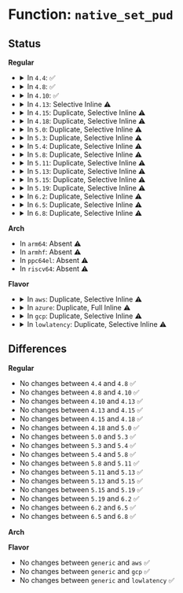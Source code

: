 # Function: <code>native_set_pud</code>

## Status
<b>Regular</b>
<ul>
<li>
<details>
<summary>In <code>4.4</code>: ✅</summary>

```c
void native_set_pud(pud_t *pudp, pud_t pud);
```

**Collision:** Unique Static

**Inline:** No

**Transformation:** False

**Instances:**

```
In arch/x86/kernel/paravirt.c (ffffffff81064670)
Location: arch/x86/include/asm/pgtable_64.h:99
Inline: False
```
**Symbols:**

```
ffffffff81064670-ffffffff81064679: native_set_pud (STB_LOCAL)
```
</details>
</li>
<li>
<details>
<summary>In <code>4.8</code>: ✅</summary>

```c
void native_set_pud(pud_t *pudp, pud_t pud);
```

**Collision:** Unique Static

**Inline:** No

**Transformation:** False

**Instances:**

```
In arch/x86/kernel/paravirt.c (ffffffff810642c0)
Location: arch/x86/include/asm/pgtable_64.h:99
Inline: False
```
**Symbols:**

```
ffffffff810642c0-ffffffff810642c9: native_set_pud (STB_LOCAL)
```
</details>
</li>
<li>
<details>
<summary>In <code>4.10</code>: ✅</summary>

```c
void native_set_pud(pud_t *pudp, pud_t pud);
```

**Collision:** Unique Static

**Inline:** No

**Transformation:** False

**Instances:**

```
In arch/x86/kernel/paravirt.c (ffffffff81067790)
Location: arch/x86/include/asm/pgtable_64.h:99
Inline: False
```
**Symbols:**

```
ffffffff81067790-ffffffff81067799: native_set_pud (STB_LOCAL)
```
</details>
</li>
<li>
<details>
<summary>In <code>4.13</code>: Selective Inline ⚠️</summary>

```c
void native_set_pud(pud_t *pudp, pud_t pud);
```

**Collision:** Unique Static

**Inline:** Selective

**Transformation:** False

**Instances:**

```
In arch/x86/kernel/paravirt.c (ffffffff81066a91)
Location: arch/x86/include/asm/pgtable_64.h:108
Inline: True
Inline callers:
  - arch/x86/kernel/paravirt.c:native_set_pud_at
```
**Symbols:**

```
ffffffff81066a50-ffffffff81066a59: native_set_pud (STB_LOCAL)
```
</details>
</li>
<li>
<details>
<summary>In <code>4.15</code>: Duplicate, Selective Inline ⚠️</summary>

```c
void native_set_pud(pud_t *pudp, pud_t pud);
```

**Collision:** Static Duplication

**Inline:** Selective

**Transformation:** False

**Instances:**

```
In arch/x86/kernel/paravirt.c (ffffffff8106ac10)
Location: arch/x86/include/asm/pgtable_64.h:110
Inline: False
```
```
In arch/x86/mm/mem_encrypt.c (0)
Location: arch/x86/include/asm/pgtable_64.h:110
Inline: True
```
```
In mm/huge_memory.c (ffffffff8124f738)
Location: arch/x86/include/asm/pgtable_64.h:110
Inline: True
Inline callers:
  - mm/huge_memory.c:vmf_insert_pfn_pud
```
**Symbols:**

```
ffffffff8106ac10-ffffffff8106ac19: native_set_pud (STB_LOCAL)
```
</details>
</li>
<li>
<details>
<summary>In <code>4.18</code>: Duplicate, Selective Inline ⚠️</summary>

```c
void native_set_pud(pud_t *pudp, pud_t pud);
```

**Collision:** Static Duplication

**Inline:** Selective

**Transformation:** False

**Instances:**

```
In arch/x86/kernel/paravirt.c (ffffffff8106d8d0)
Location: arch/x86/include/asm/pgtable_64.h:111
Inline: False
```
```
In arch/x86/mm/mem_encrypt_identity.c (ffffffff826f01b4)
Location: arch/x86/include/asm/pgtable_64.h:111
Inline: True
Inline callers:
  - arch/x86/mm/mem_encrypt_identity.c:sme_prepare_pgd
```
```
In mm/huge_memory.c (ffffffff81275240)
Location: arch/x86/include/asm/pgtable_64.h:111
Inline: True
Inline callers:
  - mm/huge_memory.c:copy_huge_pud
  - mm/huge_memory.c:copy_huge_pud
  - mm/huge_memory.c:vmf_insert_pfn_pud
```
**Symbols:**

```
ffffffff8106d8d0-ffffffff8106d8d4: native_set_pud (STB_LOCAL)
```
</details>
</li>
<li>
<details>
<summary>In <code>5.0</code>: Duplicate, Selective Inline ⚠️</summary>

```c
void native_set_pud(pud_t *pudp, pud_t pud);
```

**Collision:** Static Duplication

**Inline:** Selective

**Transformation:** False

**Instances:**

```
In arch/x86/kernel/paravirt.c (ffffffff81073a70)
Location: arch/x86/include/asm/pgtable_64.h:111
Inline: False
```
```
In arch/x86/mm/mem_encrypt_identity.c (ffffffff828a6ebc)
Location: arch/x86/include/asm/pgtable_64.h:111
Inline: True
Inline callers:
  - arch/x86/mm/mem_encrypt_identity.c:sme_prepare_pgd
```
```
In mm/huge_memory.c (ffffffff8128a1ad)
Location: arch/x86/include/asm/pgtable_64.h:111
Inline: True
Inline callers:
  - mm/huge_memory.c:copy_huge_pud
  - mm/huge_memory.c:copy_huge_pud
  - mm/huge_memory.c:vmf_insert_pfn_pud
```
**Symbols:**

```
ffffffff81073a70-ffffffff81073a74: native_set_pud (STB_LOCAL)
```
</details>
</li>
<li>
<details>
<summary>In <code>5.3</code>: Duplicate, Selective Inline ⚠️</summary>

```c
void native_set_pud(pud_t *pudp, pud_t pud);
```

**Collision:** Static Duplication

**Inline:** Selective

**Transformation:** False

**Instances:**

```
In arch/x86/kernel/paravirt.c (ffffffff810775d0)
Location: arch/x86/include/asm/pgtable_64.h:111
Inline: False
```
```
In arch/x86/mm/mem_encrypt_identity.c (ffffffff828bf572)
Location: arch/x86/include/asm/pgtable_64.h:111
Inline: True
Inline callers:
  - arch/x86/mm/mem_encrypt_identity.c:sme_prepare_pgd
```
```
In mm/huge_memory.c (ffffffff812a4dce)
Location: arch/x86/include/asm/pgtable_64.h:111
Inline: True
Inline callers:
  - mm/huge_memory.c:copy_huge_pud
  - mm/huge_memory.c:copy_huge_pud
  - mm/huge_memory.c:vmf_insert_pfn_pud
```
**Symbols:**

```
ffffffff810775d0-ffffffff810775d4: native_set_pud (STB_LOCAL)
```
</details>
</li>
<li>
<details>
<summary>In <code>5.4</code>: Duplicate, Selective Inline ⚠️</summary>

```c
void native_set_pud(pud_t *pudp, pud_t pud);
```

**Collision:** Static Duplication

**Inline:** Selective

**Transformation:** False

**Instances:**

```
In arch/x86/kernel/paravirt.c (ffffffff81078640)
Location: arch/x86/include/asm/pgtable_64.h:111
Inline: False
```
```
In arch/x86/mm/mem_encrypt_identity.c (ffffffff828c59ed)
Location: arch/x86/include/asm/pgtable_64.h:111
Inline: True
Inline callers:
  - arch/x86/mm/mem_encrypt_identity.c:sme_prepare_pgd
```
```
In mm/huge_memory.c (ffffffff812b628e)
Location: arch/x86/include/asm/pgtable_64.h:111
Inline: True
Inline callers:
  - mm/huge_memory.c:copy_huge_pud
  - mm/huge_memory.c:copy_huge_pud
  - mm/huge_memory.c:vmf_insert_pfn_pud
```
**Symbols:**

```
ffffffff81078640-ffffffff81078644: native_set_pud (STB_LOCAL)
```
</details>
</li>
<li>
<details>
<summary>In <code>5.8</code>: Duplicate, Selective Inline ⚠️</summary>

```c
void native_set_pud(pud_t *pudp, pud_t pud);
```

**Collision:** Static Duplication

**Inline:** Selective

**Transformation:** False

**Instances:**

```
In arch/x86/kernel/paravirt.c (ffffffff8107fa40)
Location: arch/x86/include/asm/pgtable_64.h:117
Inline: False
```
```
In arch/x86/mm/mem_encrypt_identity.c (ffffffff82ce8ccd)
Location: arch/x86/include/asm/pgtable_64.h:117
Inline: True
Inline callers:
  - arch/x86/mm/mem_encrypt_identity.c:sme_prepare_pgd
```
```
In mm/huge_memory.c (ffffffff812eb3ae)
Location: arch/x86/include/asm/pgtable_64.h:117
Inline: True
Inline callers:
  - mm/huge_memory.c:copy_huge_pud
  - mm/huge_memory.c:copy_huge_pud
  - mm/huge_memory.c:insert_pfn_pud
```
**Symbols:**

```
ffffffff8107fa40-ffffffff8107fa44: native_set_pud (STB_LOCAL)
```
</details>
</li>
<li>
<details>
<summary>In <code>5.11</code>: Duplicate, Selective Inline ⚠️</summary>

```c
void native_set_pud(pud_t *pudp, pud_t pud);
```

**Collision:** Static Duplication

**Inline:** Selective

**Transformation:** False

**Instances:**

```
In arch/x86/kernel/paravirt.c (ffffffff8107f670)
Location: arch/x86/include/asm/pgtable_64.h:117
Inline: False
```
```
In arch/x86/mm/mem_encrypt_identity.c (ffffffff82fd6753)
Location: arch/x86/include/asm/pgtable_64.h:117
Inline: True
Inline callers:
  - arch/x86/mm/mem_encrypt_identity.c:sme_prepare_pgd
```
```
In mm/mremap.c (ffffffff812ab099)
Location: arch/x86/include/asm/pgtable_64.h:117
Inline: True
```
```
In mm/huge_memory.c (ffffffff812f7dfd)
Location: arch/x86/include/asm/pgtable_64.h:117
Inline: True
Inline callers:
  - mm/huge_memory.c:copy_huge_pud
  - mm/huge_memory.c:copy_huge_pud
  - mm/huge_memory.c:insert_pfn_pud
```
**Symbols:**

```
ffffffff8107f670-ffffffff8107f674: native_set_pud (STB_LOCAL)
```
</details>
</li>
<li>
<details>
<summary>In <code>5.13</code>: Duplicate, Selective Inline ⚠️</summary>

```c
void native_set_pud(pud_t *pudp, pud_t pud);
```

**Collision:** Static Duplication

**Inline:** Selective

**Transformation:** False

**Instances:**

```
In arch/x86/kernel/paravirt.c (ffffffff81080770)
Location: arch/x86/include/asm/pgtable_64.h:117
Inline: False
```
```
In arch/x86/mm/mem_encrypt_identity.c (ffffffff831e11a5)
Location: arch/x86/include/asm/pgtable_64.h:117
Inline: True
Inline callers:
  - arch/x86/mm/mem_encrypt_identity.c:sme_prepare_pgd
```
```
In mm/mremap.c (ffffffff812b0599)
Location: arch/x86/include/asm/pgtable_64.h:117
Inline: True
```
```
In mm/huge_memory.c (ffffffff812fe3ec)
Location: arch/x86/include/asm/pgtable_64.h:117
Inline: True
Inline callers:
  - mm/huge_memory.c:copy_huge_pud
  - mm/huge_memory.c:copy_huge_pud
  - mm/huge_memory.c:insert_pfn_pud
```
**Symbols:**

```
ffffffff81080770-ffffffff81080774: native_set_pud (STB_LOCAL)
```
</details>
</li>
<li>
<details>
<summary>In <code>5.15</code>: Duplicate, Selective Inline ⚠️</summary>

```c
void native_set_pud(pud_t *pudp, pud_t pud);
```

**Collision:** Static Duplication

**Inline:** Selective

**Transformation:** False

**Instances:**

```
In arch/x86/kernel/paravirt.c (ffffffff8108f690)
Location: arch/x86/include/asm/pgtable_64.h:117
Inline: False
```
```
In arch/x86/mm/mem_encrypt_identity.c (ffffffff832c4a2d)
Location: arch/x86/include/asm/pgtable_64.h:117
Inline: True
Inline callers:
  - arch/x86/mm/mem_encrypt_identity.c:sme_prepare_pgd
```
```
In mm/mremap.c (ffffffff812f28c0)
Location: arch/x86/include/asm/pgtable_64.h:117
Inline: True
Inline callers:
  - mm/mremap.c:move_page_tables
```
```
In mm/huge_memory.c (ffffffff81347f8c)
Location: arch/x86/include/asm/pgtable_64.h:117
Inline: True
Inline callers:
  - mm/huge_memory.c:copy_huge_pud
  - mm/huge_memory.c:copy_huge_pud
  - mm/huge_memory.c:insert_pfn_pud
```
**Symbols:**

```
ffffffff8108f690-ffffffff8108f694: native_set_pud (STB_LOCAL)
```
</details>
</li>
<li>
<details>
<summary>In <code>5.19</code>: Duplicate, Selective Inline ⚠️</summary>

```c
void native_set_pud(pud_t *pudp, pud_t pud);
```

**Collision:** Static Duplication

**Inline:** Selective

**Transformation:** False

**Instances:**

```
In arch/x86/kernel/paravirt.c (ffffffff810a0410)
Location: arch/x86/include/asm/pgtable_64.h:117
Inline: False
```
```
In arch/x86/mm/mem_encrypt_identity.c (ffffffff83477456)
Location: arch/x86/include/asm/pgtable_64.h:117
Inline: True
Inline callers:
  - arch/x86/mm/mem_encrypt_identity.c:sme_prepare_pgd
```
```
In mm/mremap.c (ffffffff81356663)
Location: arch/x86/include/asm/pgtable_64.h:117
Inline: True
Inline callers:
  - mm/mremap.c:move_page_tables
```
```
In mm/huge_memory.c (ffffffff813bc8ba)
Location: arch/x86/include/asm/pgtable_64.h:117
Inline: True
Inline callers:
  - mm/huge_memory.c:copy_huge_pud
  - mm/huge_memory.c:copy_huge_pud
  - mm/huge_memory.c:insert_pfn_pud
```
**Symbols:**

```
ffffffff810a0410-ffffffff810a041c: native_set_pud (STB_LOCAL)
```
</details>
</li>
<li>
<details>
<summary>In <code>6.2</code>: Duplicate, Selective Inline ⚠️</summary>

```c
void native_set_pud(pud_t *pudp, pud_t pud);
```

**Collision:** Static Duplication

**Inline:** Selective

**Transformation:** False

**Instances:**

```
In arch/x86/kernel/paravirt.c (ffffffff810b7f90)
Location: arch/x86/include/asm/pgtable_64.h:117
Inline: False
```
```
In arch/x86/mm/mem_encrypt_identity.c (ffffffff83ea093b)
Location: arch/x86/include/asm/pgtable_64.h:117
Inline: True
Inline callers:
  - arch/x86/mm/mem_encrypt_identity.c:sme_prepare_pgd
```
```
In mm/mremap.c (ffffffff813d0c86)
Location: arch/x86/include/asm/pgtable_64.h:117
Inline: True
Inline callers:
  - mm/mremap.c:move_page_tables
```
```
In mm/huge_memory.c (ffffffff8143ee7d)
Location: arch/x86/include/asm/pgtable_64.h:117
Inline: True
Inline callers:
  - mm/huge_memory.c:copy_huge_pud
  - mm/huge_memory.c:copy_huge_pud
  - mm/huge_memory.c:insert_pfn_pud
```
**Symbols:**

```
ffffffff810b7f90-ffffffff810b7f9c: native_set_pud (STB_LOCAL)
```
</details>
</li>
<li>
<details>
<summary>In <code>6.5</code>: Duplicate, Selective Inline ⚠️</summary>

```c
void native_set_pud(pud_t *pudp, pud_t pud);
```

**Collision:** Static Duplication

**Inline:** Selective

**Transformation:** False

**Instances:**

```
In arch/x86/kernel/paravirt.c (ffffffff810bb140)
Location: arch/x86/include/asm/pgtable_64.h:117
Inline: False
```
```
In arch/x86/mm/mem_encrypt_identity.c (ffffffff836c4b01)
Location: arch/x86/include/asm/pgtable_64.h:117
Inline: True
Inline callers:
  - arch/x86/mm/mem_encrypt_identity.c:sme_prepare_pgd
```
```
In mm/mremap.c (ffffffff814056bf)
Location: arch/x86/include/asm/pgtable_64.h:117
Inline: True
Inline callers:
  - mm/mremap.c:move_page_tables
```
```
In mm/huge_memory.c (ffffffff81474643)
Location: arch/x86/include/asm/pgtable_64.h:117
Inline: True
Inline callers:
  - mm/huge_memory.c:copy_huge_pud
  - mm/huge_memory.c:copy_huge_pud
  - mm/huge_memory.c:insert_pfn_pud
```
**Symbols:**

```
ffffffff810bb140-ffffffff810bb14c: native_set_pud (STB_LOCAL)
```
</details>
</li>
<li>
<details>
<summary>In <code>6.8</code>: Duplicate, Selective Inline ⚠️</summary>

```c
void native_set_pud(pud_t *pudp, pud_t pud);
```

**Collision:** Static Duplication

**Inline:** Selective

**Transformation:** False

**Instances:**

```
In arch/x86/kernel/paravirt.c (ffffffff810c2590)
Location: arch/x86/include/asm/pgtable_64.h:117
Inline: False
```
```
In arch/x86/mm/mem_encrypt_identity.c (ffffffff838f5701)
Location: arch/x86/include/asm/pgtable_64.h:117
Inline: True
Inline callers:
  - arch/x86/mm/mem_encrypt_identity.c:sme_prepare_pgd
```
```
In mm/mremap.c (ffffffff81431be0)
Location: arch/x86/include/asm/pgtable_64.h:117
Inline: True
Inline callers:
  - mm/mremap.c:move_page_tables
```
```
In mm/huge_memory.c (ffffffff814a3c26)
Location: arch/x86/include/asm/pgtable_64.h:117
Inline: True
Inline callers:
  - mm/huge_memory.c:copy_huge_pud
  - mm/huge_memory.c:copy_huge_pud
  - mm/huge_memory.c:insert_pfn_pud
```
**Symbols:**

```
ffffffff810c2590-ffffffff810c259c: native_set_pud (STB_LOCAL)
```
</details>
</li>
</ul>
<b>Arch</b>
<ul>
<li>
In <code>arm64</code>: Absent ⚠️
</li>
<li>
In <code>armhf</code>: Absent ⚠️
</li>
<li>
In <code>ppc64el</code>: Absent ⚠️
</li>
<li>
In <code>riscv64</code>: Absent ⚠️
</li>
</ul>
<b>Flavor</b>
<ul>
<li>
<details>
<summary>In <code>aws</code>: Duplicate, Selective Inline ⚠️</summary>

```c
void native_set_pud(pud_t *pudp, pud_t pud);
```

**Collision:** Static Duplication

**Inline:** Selective

**Transformation:** False

**Instances:**

```
In arch/x86/kernel/paravirt.c (ffffffff81077640)
Location: arch/x86/include/asm/pgtable_64.h:111
Inline: False
```
```
In arch/x86/mm/mem_encrypt_identity.c (ffffffff828b0985)
Location: arch/x86/include/asm/pgtable_64.h:111
Inline: True
Inline callers:
  - arch/x86/mm/mem_encrypt_identity.c:sme_prepare_pgd
```
```
In mm/huge_memory.c (ffffffff812ae86e)
Location: arch/x86/include/asm/pgtable_64.h:111
Inline: True
Inline callers:
  - mm/huge_memory.c:copy_huge_pud
  - mm/huge_memory.c:copy_huge_pud
  - mm/huge_memory.c:vmf_insert_pfn_pud
```
**Symbols:**

```
ffffffff81077640-ffffffff81077644: native_set_pud (STB_LOCAL)
```
</details>
</li>
<li>
<details>
<summary>In <code>azure</code>: Duplicate, Full Inline ⚠️</summary>

**Collision:** Static Duplication

**Inline:** Full

**Transformation:** False

**Instances:**

```
In arch/x86/entry/vsyscall/vsyscall_64.c (ffffffff8288b5e4)
Location: arch/x86/include/asm/pgtable_64.h:111
Inline: True
Inline callers:
  - arch/x86/entry/vsyscall/vsyscall_64.c:set_vsyscall_pgtable_user_bits
```
```
In arch/x86/kernel/espfix_64.c (ffffffff8102822e)
Location: arch/x86/include/asm/pgtable_64.h:111
Inline: True
```
```
In arch/x86/kernel/machine_kexec_64.c (ffffffff8105f030)
Location: arch/x86/include/asm/pgtable_64.h:111
Inline: True
Inline callers:
  - arch/x86/kernel/machine_kexec_64.c:machine_kexec_prepare
```
```
In arch/x86/mm/init_64.c (ffffffff81a27566)
Location: arch/x86/include/asm/pgtable_64.h:111
Inline: True
Inline callers:
  - arch/x86/mm/init_64.c:remove_pagetable
  - arch/x86/mm/init_64.c:remove_pagetable
  - arch/x86/mm/init_64.c:phys_pud_init
  - arch/x86/mm/init_64.c:phys_pud_init
  - arch/x86/mm/init_64.c:phys_pud_init
  - arch/x86/mm/init_64.c:phys_pud_init
  - arch/x86/mm/init_64.c:__init_extra_mapping
  - arch/x86/mm/init_64.c:fill_pmd
  - arch/x86/mm/init_64.c:ident_pud_init
  - arch/x86/mm/init_64.c:ident_pud_init
```
```
In arch/x86/mm/pageattr.c (ffffffff81070d13)
Location: arch/x86/include/asm/pgtable_64.h:111
Inline: True
Inline callers:
  - arch/x86/mm/pageattr.c:populate_pgd
  - arch/x86/mm/pageattr.c:populate_pgd
  - arch/x86/mm/pageattr.c:alloc_pmd_page
  - arch/x86/mm/pageattr.c:unmap_pmd_range
```
```
In arch/x86/mm/pgtable.c (ffffffff81075b9d)
Location: arch/x86/include/asm/pgtable_64.h:111
Inline: True
Inline callers:
  - arch/x86/mm/pgtable.c:pud_free_pmd_page
  - arch/x86/mm/pgtable.c:pud_clear_huge
  - arch/x86/mm/pgtable.c:pudp_set_access_flags
```
```
In arch/x86/mm/pti.c (ffffffff8107c534)
Location: arch/x86/include/asm/pgtable_64.h:111
Inline: True
Inline callers:
  - arch/x86/mm/pti.c:pti_user_pagetable_walk_pmd
```
```
In arch/x86/mm/mem_encrypt_identity.c (ffffffff828a8b0a)
Location: arch/x86/include/asm/pgtable_64.h:111
Inline: True
Inline callers:
  - arch/x86/mm/mem_encrypt_identity.c:sme_prepare_pgd
```
```
In mm/memory.c (ffffffff8124d1b3)
Location: arch/x86/include/asm/pgtable_64.h:111
Inline: True
Inline callers:
  - mm/memory.c:__pmd_alloc
  - mm/memory.c:free_pgd_range
```
```
In mm/pgtable-generic.c (ffffffff8125d1fe)
Location: arch/x86/include/asm/pgtable_64.h:111
Inline: True
Inline callers:
  - mm/pgtable-generic.c:pud_clear_bad
```
```
In mm/hugetlb.c (ffffffff8127eff1)
Location: arch/x86/include/asm/pgtable_64.h:111
Inline: True
Inline callers:
  - mm/hugetlb.c:huge_pmd_unshare
  - mm/hugetlb.c:huge_pmd_share
```
```
In mm/sparse-vmemmap.c (ffffffff81a2a613)
Location: arch/x86/include/asm/pgtable_64.h:111
Inline: True
Inline callers:
  - mm/sparse-vmemmap.c:vmemmap_pud_populate
```
```
In mm/huge_memory.c (ffffffff8129fdf8)
Location: arch/x86/include/asm/pgtable_64.h:111
Inline: True
Inline callers:
  - mm/huge_memory.c:copy_huge_pud
  - mm/huge_memory.c:copy_huge_pud
  - mm/huge_memory.c:vmf_insert_pfn_pud
```
```
In arch/x86/power/hibernate_64.c (ffffffff81863e57)
Location: arch/x86/include/asm/pgtable_64.h:111
Inline: True
Inline callers:
  - arch/x86/power/hibernate_64.c:swsusp_arch_resume
```
```
In arch/x86/power/hibernate.c (ffffffff8186545a)
Location: arch/x86/include/asm/pgtable_64.h:111
Inline: True
Inline callers:
  - arch/x86/power/hibernate.c:relocate_restore_code
```
</details>
</li>
<li>
<details>
<summary>In <code>gcp</code>: Duplicate, Selective Inline ⚠️</summary>

```c
void native_set_pud(pud_t *pudp, pud_t pud);
```

**Collision:** Static Duplication

**Inline:** Selective

**Transformation:** False

**Instances:**

```
In arch/x86/kernel/paravirt.c (ffffffff810775f0)
Location: arch/x86/include/asm/pgtable_64.h:111
Inline: False
```
```
In arch/x86/mm/mem_encrypt_identity.c (ffffffff828c3884)
Location: arch/x86/include/asm/pgtable_64.h:111
Inline: True
Inline callers:
  - arch/x86/mm/mem_encrypt_identity.c:sme_prepare_pgd
```
```
In mm/huge_memory.c (ffffffff812ac67e)
Location: arch/x86/include/asm/pgtable_64.h:111
Inline: True
Inline callers:
  - mm/huge_memory.c:copy_huge_pud
  - mm/huge_memory.c:copy_huge_pud
  - mm/huge_memory.c:vmf_insert_pfn_pud
```
**Symbols:**

```
ffffffff810775f0-ffffffff810775f4: native_set_pud (STB_LOCAL)
```
</details>
</li>
<li>
<details>
<summary>In <code>lowlatency</code>: Duplicate, Selective Inline ⚠️</summary>

```c
void native_set_pud(pud_t *pudp, pud_t pud);
```

**Collision:** Static Duplication

**Inline:** Selective

**Transformation:** False

**Instances:**

```
In arch/x86/kernel/paravirt.c (ffffffff81079690)
Location: arch/x86/include/asm/pgtable_64.h:111
Inline: False
```
```
In arch/x86/mm/mem_encrypt_identity.c (ffffffff828c6a2a)
Location: arch/x86/include/asm/pgtable_64.h:111
Inline: True
Inline callers:
  - arch/x86/mm/mem_encrypt_identity.c:sme_prepare_pgd
```
```
In mm/huge_memory.c (ffffffff812bc9fb)
Location: arch/x86/include/asm/pgtable_64.h:111
Inline: True
Inline callers:
  - mm/huge_memory.c:copy_huge_pud
  - mm/huge_memory.c:copy_huge_pud
  - mm/huge_memory.c:vmf_insert_pfn_pud
```
**Symbols:**

```
ffffffff81079690-ffffffff81079694: native_set_pud (STB_LOCAL)
```
</details>
</li>
</ul>

## Differences
<b>Regular</b>
<ul>
<li>
No changes between <code>4.4</code> and <code>4.8</code> ✅
</li>
<li>
No changes between <code>4.8</code> and <code>4.10</code> ✅
</li>
<li>
No changes between <code>4.10</code> and <code>4.13</code> ✅
</li>
<li>
No changes between <code>4.13</code> and <code>4.15</code> ✅
</li>
<li>
No changes between <code>4.15</code> and <code>4.18</code> ✅
</li>
<li>
No changes between <code>4.18</code> and <code>5.0</code> ✅
</li>
<li>
No changes between <code>5.0</code> and <code>5.3</code> ✅
</li>
<li>
No changes between <code>5.3</code> and <code>5.4</code> ✅
</li>
<li>
No changes between <code>5.4</code> and <code>5.8</code> ✅
</li>
<li>
No changes between <code>5.8</code> and <code>5.11</code> ✅
</li>
<li>
No changes between <code>5.11</code> and <code>5.13</code> ✅
</li>
<li>
No changes between <code>5.13</code> and <code>5.15</code> ✅
</li>
<li>
No changes between <code>5.15</code> and <code>5.19</code> ✅
</li>
<li>
No changes between <code>5.19</code> and <code>6.2</code> ✅
</li>
<li>
No changes between <code>6.2</code> and <code>6.5</code> ✅
</li>
<li>
No changes between <code>6.5</code> and <code>6.8</code> ✅
</li>
</ul>
<b>Arch</b>
<ul>
</ul>
<b>Flavor</b>
<ul>
<li>
No changes between <code>generic</code> and <code>aws</code> ✅
</li>
<li>
No changes between <code>generic</code> and <code>gcp</code> ✅
</li>
<li>
No changes between <code>generic</code> and <code>lowlatency</code> ✅
</li>
</ul>
